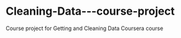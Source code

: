 Cleaning-Data---course-project
==============================

Course project for Getting and Cleaning Data Coursera course  
